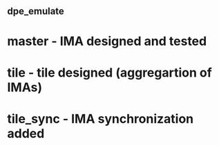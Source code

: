 ## dpe_emulate

# master - IMA designed and tested
# tile - tile designed (aggregartion of IMAs)
# tile_sync - IMA synchronization added
